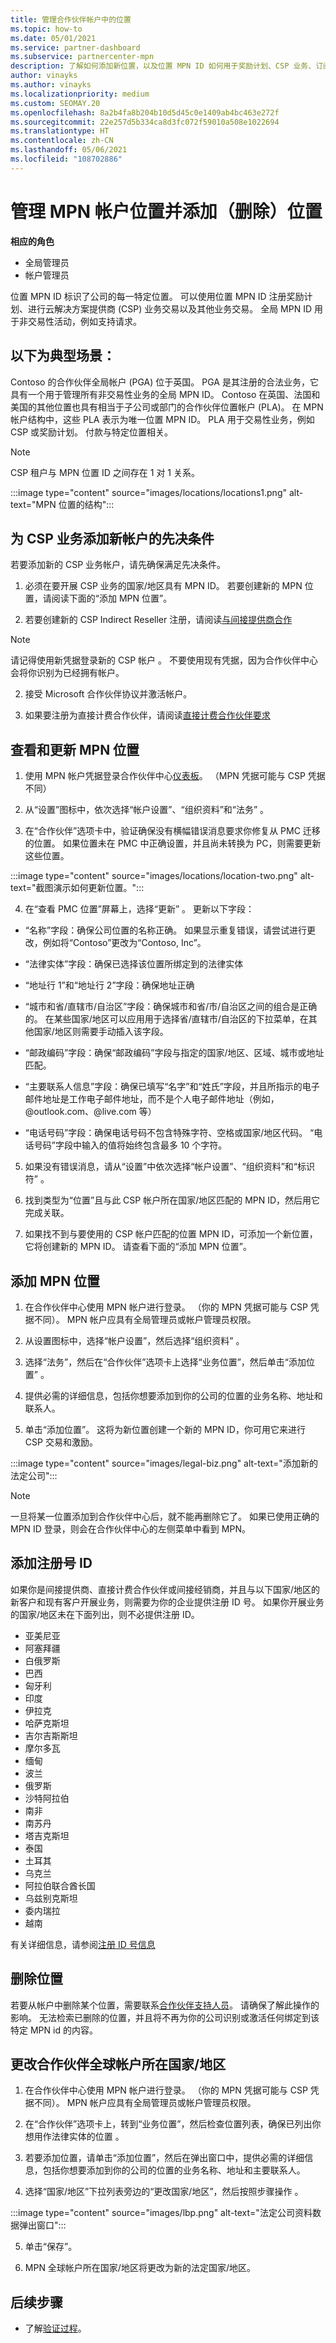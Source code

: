 ```yaml
---
title: 管理合作伙伴帐户中的位置
ms.topic: how-to
ms.date: 05/01/2021
ms.service: partner-dashboard
ms.subservice: partnercenter-mpn
description: 了解如何添加新位置，以及位置 MPN ID 如何用于奖励计划、CSP 业务、订阅和其他交易。
author: vinayks
ms.author: vinayks
ms.localizationpriority: medium
ms.custom: SEOMAY.20
ms.openlocfilehash: 8a2b4fa8b204b10d5d45c0e1409ab4bc463e272f
ms.sourcegitcommit: 22e257d5b334ca8d3fc072f59010a508e1022694
ms.translationtype: HT
ms.contentlocale: zh-CN
ms.lasthandoff: 05/06/2021
ms.locfileid: "108702886"
---
```

# <a name="manage-your-mpn-account-locations-and-add-delete-a-location"></a>管理 MPN 帐户位置并添加（删除）位置


**相应的角色**

- 全局管理员
- 帐户管理员

位置 MPN ID 标识了公司的每一特定位置。 可以使用位置 MPN ID 注册奖励计划、进行云解决方案提供商 (CSP) 业务交易以及其他业务交易。 全局 MPN ID 用于非交易性活动，例如支持请求。

## <a name="the-following-scenario-is-typical"></a>以下为典型场景：

Contoso 的合作伙伴全局帐户 (PGA) 位于英国。 PGA 是其注册的合法业务，它具有一个用于管理所有非交易性业务的全局 MPN ID。 Contoso 在英国、法国和美国的其他位置也具有相当于子公司或部门的合作伙伴位置帐户 (PLA)。 在 MPN 帐户结构中，这些 PLA 表示为唯一位置 MPN ID。 PLA 用于交易性业务，例如 CSP 或奖励计划。 付款与特定位置相关。 

>[!NOTE]
>CSP 租户与 MPN 位置 ID 之间存在 1 对 1 关系。

:::image type="content" source="images/locations/locations1.png" alt-text="MPN 位置的结构":::

## <a name="prerequisites-in-order-to-add-a-new-account-for-a-csp-business"></a>为 CSP 业务添加新帐户的先决条件

若要添加新的 CSP 业务帐户，请先确保满足先决条件。

1. 必须在要开展 CSP 业务的国家/地区具有 MPN ID。 若要创建新的 MPN 位置，请阅读下面的“添加 MPN 位置”。
  
1. 若要创建新的 CSP Indirect Reseller 注册，请阅读[与间接提供商合作](indirect-reseller-tasks-in-partner-center.md#get-started) 

>[!NOTE] 
 >请记得使用新凭据登录新的 CSP 帐户 。 不要使用现有凭据，因为合作伙伴中心会将你识别为已经拥有帐户。

2. 接受 Microsoft 合作伙伴协议并激活帐户。

1. 如果要注册为直接计费合作伙伴，请阅读[直接计费合作伙伴要求](direct-partner-new-requirements.md)

## <a name="view-and-update-your-mpn-locations"></a>查看和更新 MPN 位置

1. 使用 MPN 帐户凭据登录合作伙伴中心[仪表板](https://partner.microsoft.com/dashboard/home)。 （MPN 凭据可能与 CSP 凭据不同） 
 
1. 从“设置”图标中，依次选择“帐户设置”、“组织资料”和“法务”   。 

1. 在“合作伙伴”选项卡中，验证确保没有横幅错误消息要求你修复从 PMC 迁移的位置。  如果位置未在 PMC 中正确设置，并且尚未转换为 PC，则需要更新这些位置。

:::image type="content" source="images/locations/location-two.png" alt-text="截图演示如何更新位置。":::
 
4.  在“查看 PMC 位置”屏幕上，选择“更新” 。
更新以下字段：

- “名称”字段：确保公司位置的名称正确。 如果显示重复错误，请尝试进行更改，例如将“Contoso”更改为“Contoso, Inc”。

- “法律实体”字段：确保已选择该位置所绑定到的法律实体

- “地址行 1”和“地址行 2”字段：确保地址正确

- “城市和省/直辖市/自治区”字段：确保城市和省/市/自治区之间的组合是正确的。 在某些国家/地区可以应用用于选择省/直辖市/自治区的下拉菜单，在其他国家/地区则需要手动插入该字段。

- “邮政编码”字段：确保“邮政编码”字段与指定的国家/地区、区域、城市或地址匹配。

- “主要联系人信息”字段：确保已填写“名字”和“姓氏”字段，并且所指示的电子邮件地址是工作电子邮件地址，而不是个人电子邮件地址（例如，@outlook.com、@live.com 等）

- “电话号码”字段：确保电话号码不包含特殊字符、空格或国家/地区代码。 “电话号码”字段中输入的值将始终包含最多 10 个字符。

5. 如果没有错误消息，请从“设置”中依次选择“帐户设置”、“组织资料”和“标识符”   。

6. 找到类型为“位置”且与此 CSP 帐户所在国家/地区匹配的 MPN ID，然后用它完成关联。

7. 如果找不到与要使用的 CSP 帐户匹配的位置 MPN ID，可添加一个新位置，它将创建新的 MPN ID。 请查看下面的“添加 MPN 位置”。

## <a name="add-an-mpn-location"></a>添加 MPN 位置

1. 在合作伙伴中心使用 MPN 帐户进行登录。 （你的 MPN 凭据可能与 CSP 凭据不同）。 MPN 帐户应具有全局管理员或帐户管理员权限。 

1. 从设置图标中，选择“帐户设置”，然后选择“组织资料”  。

2. 选择“法务”，然后在“合作伙伴”选项卡上选择“业务位置”，然后单击“添加位置”   。

3. 提供必需的详细信息，包括你想要添加到你的公司的位置的业务名称、地址和联系人。
 
1. 单击“添加位置”。 这将为新位置创建一个新的 MPN ID，你可用它来进行 CSP 交易和激励。

:::image type="content" source="images/legal-biz.png" alt-text="添加新的法定公司":::

> [!NOTE]
> 一旦将某一位置添加到合作伙伴中心后，就不能再删除它了。 如果已使用正确的 MPN ID 登录，则会在合作伙伴中心的左侧菜单中看到 MPN。

## <a name="add-the-registration-number-id"></a>添加注册号 ID

如果你是间接提供商、直接计费合作伙伴或间接经销商，并且与以下国家/地区的新客户和现有客户开展业务，则需要为你的企业提供注册 ID 号。 如果你开展业务的国家/地区未在下面列出，则不必提供注册 ID。

- 亚美尼亚 
- 阿塞拜疆 
- 白俄罗斯 
- 巴西 
- 匈牙利 
- 印度 
- 伊拉克 
- 哈萨克斯坦 
- 吉尔吉斯斯坦 
- 摩尔多瓦 
- 缅甸 
- 波兰 
- 俄罗斯 
- 沙特阿拉伯 
- 南非 
- 南苏丹  
- 塔吉克斯坦 
- 泰国
- 土耳其 
- 乌克兰 
- 阿拉伯联合酋长国 
- 乌兹别克斯坦 
- 委内瑞拉
- 越南 


有关详细信息，请参阅[注册 ID 号信息](reg-number-id.md)

## <a name="delete-a-location"></a>删除位置

若要从帐户中删除某个位置，需要联系[合作伙伴支持人员](https://partner.microsoft.com/dashboard/support/servicerequests/create?stage=2&topicid=1af7f3a0-1757-3543-4b6a-c945c3ad187b)。 请确保了解此操作的影响。 无法检索已删除的位置，并且将不再为你的公司识别或激活任何绑定到该特定 MPN id 的内容。

## <a name="change-country-of-partner-global-account"></a>更改合作伙伴全球帐户所在国家/地区 

1. 在合作伙伴中心使用 MPN 帐户进行登录。 （你的 MPN 凭据可能与 CSP 凭据不同）。 MPN 帐户应具有全局管理员或帐户管理员权限。 

2. 在“合作伙伴”选项卡上，转到“业务位置”，然后检查位置列表，确保已列出你想用作法律实体的位置 。 
 
1. 若要添加位置，请单击“添加位置”，然后在弹出窗口中，提供必需的详细信息，包括你想要添加到你的公司的位置的业务名称、地址和主要联系人。 
 
1. 选择“国家/地区”下拉列表旁边的“更改国家/地区”，然后按照步骤操作 。 

:::image type="content" source="images/lbp.png" alt-text="法定公司资料数据弹出窗口":::

5. 单击“保存”。

6. MPN 全球帐户所在国家/地区将更改为新的法定国家/地区。
  
## <a name="next-steps"></a>后续步骤

- 了解[验证过程](verification-responses.md)。
